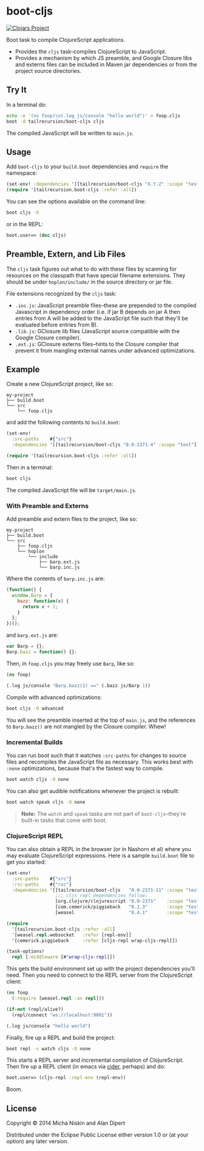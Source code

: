 # boot-cljs

[![Clojars Project][2]][3]

Boot task to compile ClojureScript applications.

* Provides the `cljs` task–compiles ClojureScript to JavaScript.
* Provides a mechanism by which JS preamble, and Google Closure libs and externs
  files can be included in Maven jar dependencies or from the project source
  directories.

## Try It

In a terminal do:

```bash
echo -e '(ns foop)\n(.log js/console "hello world")' > foop.cljs
boot -d tailrecursion/boot-cljs cljs
```

The compiled JavaScript will be written to `main.js`.

## Usage

Add `boot-cljs` to your `build.boot` dependencies and `require` the namespace:

```clj
(set-env! :dependencies '[[tailrecursion/boot-cljs "X.Y.Z" :scope "test"]])
(require '[tailrecursion.boot-cljs :refer :all])
```

You can see the options available on the command line:

```bash
boot cljs -h
```

or in the REPL:

```clj
boot.user=> (doc cljs)
```

## Preamble, Extern, and Lib Files

The `cljs` task figures out what to do with these files by scanning for
resources on the classpath that have special filename extensions. They should
be under `hoplon/include/` in the source directory or jar file.

File extensions recognized by the `cljs` task:

* `.inc.js`: JavaScript preamble files–these are prepended to the compiled
  Javascript in dependency order (i.e. if jar B depends on jar A then entries
  from A will be added to the JavaScript file such that they'll be evaluated
  before entries from B).
* `.lib.js`: GClosure lib files (JavaScript source compatible with the Google
  Closure compiler).
* `.ext.js`: GClosure externs files–hints to the Closure compiler that prevent
  it from mangling external names under advanced optimizations.

## Example

Create a new ClojureScript project, like so:

```
my-project
├── build.boot
└── src
    └── foop.cljs
```

and add the following contents to `build.boot`:

```clj
(set-env!
  :src-paths    #{"src"}
  :dependencies '[[tailrecursion/boot-cljs "0.0-2371-4" :scope "test"]])

(require '[tailrecursion.boot-cljs :refer :all])
```

Then in a terminal:

```bash
boot cljs
```

The compiled JavaScript file will be `target/main.js`.

### With Preamble and Externs

Add preamble and extern files to the project, like so:

```
my-project
├── build.boot
└── src
    ├── foop.cljs
    └── hoplon
        └── include
            ├── barp.ext.js
            └── barp.inc.js
```

Where the contents of `barp.inc.js` are:

```javascript
(function() {
  window.Barp = {
    bazz: function(x) {
      return x + 1;
    }
  };
})();
```

and `barp.ext.js` are:

```javascript
var Barp = {};
Barp.bazz = function() {};
```

Then, in `foop.cljs` you may freely use `Barp`, like so:

```clj
(ns foop)

(.log js/console "Barp.bazz(1) ==" (.bazz js/Barp 1))
```

Compile with advanced optimizations:

```bash
boot cljs -O advanced
```

You will see the preamble inserted at the top of `main.js`, and the references
to `Barp.bazz()` are not mangled by the Closure compiler. Whew!

### Incremental Builds

You can run boot such that it watches `:src-paths` for changes to source files
and recompiles the JavaScript file as necessary. This works best with `:none`
optimizations, because that's the fastest way to compile.

```bash
boot watch cljs -O none
```

You can also get audible notifications whenever the project is rebuilt:

```bash
boot watch speak cljs -O none
```

> **Note:** The `watch` and `speak` tasks are not part of `boot-cljs`–they're
> built-in tasks that come with boot.

### ClojureScript REPL

You can also obtain a REPL in the browser (or in Nashorn et al) where you may
evaluate ClojureScript expressions. Here is a sample `build.boot` file to get
you started:

```clj
(set-env!
  :src-paths    #{"src"}
  :rsc-paths    #{"rsc"}
  :dependencies '[[tailrecursion/boot-cljs   "0.0-2371-11" :scope "test"]
                  ;;; cljs repl dependencies follow:
                  [org.clojure/clojurescript "0.0-2371"    :scope "test"]
                  [com.cemerick/piggieback   "0.1.3"       :scope "test"]
                  [weasel                    "0.4.1"       :scope "test"]])

(require
  '[tailrecursion.boot-cljs :refer :all]
  '[weasel.repl.websocket   :refer [repl-env]]
  '[cemerick.piggieback     :refer [cljs-repl wrap-cljs-repl]])

(task-options!
  repl [:middleware [#'wrap-cljs-repl]])
```

This gets the build environment set up with the project dependencies you'll
need. Then you need to connect to the REPL server from the ClojureScript client:

```clj
(ns foop
  (:require [weasel.repl :as repl]))

(if-not (repl/alive?)
  (repl/connect "ws://localhost:9001"))

(.log js/console "hello world")
```

Finally, fire up a REPL and build the project:

```bash
boot repl -s watch cljs -O none
```

This starts a REPL server and incremental compilation of ClojureScript. Then
fire up a REPL client (in emacs via [cider], perhaps) and do:

```clj
boot.user=> (cljs-repl :repl-env (repl-env))
```

Boom.

## License

Copyright © 2014 Micha Niskin and Alan Dipert

Distributed under the Eclipse Public License either version 1.0 or (at
your option) any later version.

[1]: https://github.com/tailrecursion/boot
[2]: http://clojars.org/tailrecursion/boot-cljs/latest-version.svg?cache=2
[3]: http://clojars.org/tailrecursion/boot-cljs
[cider]: https://github.com/clojure-emacs/cider

